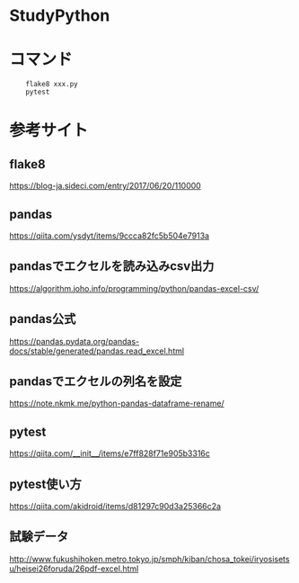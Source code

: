 StudyPython
=============

# コマンド
``` 
    flake8 xxx.py
    pytest
```

# 参考サイト
## flake8
https://blog-ja.sideci.com/entry/2017/06/20/110000
## pandas
https://qiita.com/ysdyt/items/9ccca82fc5b504e7913a
## pandasでエクセルを読み込みcsv出力
https://algorithm.joho.info/programming/python/pandas-excel-csv/
## pandas公式
https://pandas.pydata.org/pandas-docs/stable/generated/pandas.read_excel.html
## pandasでエクセルの列名を設定
https://note.nkmk.me/python-pandas-dataframe-rename/
## pytest
https://qiita.com/__init__/items/e7ff828f71e905b3316c
## pytest使い方
https://qiita.com/akidroid/items/d81297c90d3a25366c2a
## 試験データ
http://www.fukushihoken.metro.tokyo.jp/smph/kiban/chosa_tokei/iryosisetsu/heisei26foruda/26pdf-excel.html
